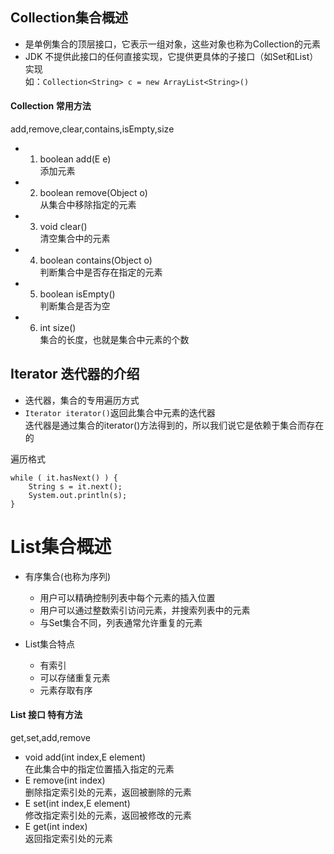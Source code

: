 ## Collection集合概述
- 是单例集合的顶层接口，它表示一组对象，这些对象也称为Collection的元素
- JDK 不提供此接口的任何直接实现，它提供更具体的子接口（如Set和List）实现  
 如：`Collection<String> c = new ArrayList<String>()`
  
#### Collection 常用方法
add,remove,clear,contains,isEmpty,size
- 1. boolean add(E e)  
  添加元素
- 2. boolean remove(Object o)  
  从集合中移除指定的元素
- 3. void clear()   
  清空集合中的元素
- 4. boolean contains(Object o)   
  判断集合中是否存在指定的元素
- 5. boolean isEmpty()   
  判断集合是否为空
- 6. int size()   
  集合的长度，也就是集合中元素的个数

## Iterator 迭代器的介绍
- 迭代器，集合的专用遍历方式  
- `Iterator iterator()`返回此集合中元素的迭代器  
迭代器是通过集合的iterator()方法得到的，所以我们说它是依赖于集合而存在的
  
遍历格式
```
while ( it.hasNext() ) {
    String s = it.next();
    System.out.println(s);
}
```


# List集合概述  
- 有序集合(也称为序列)  
  - 用户可以精确控制列表中每个元素的插入位置  
  - 用户可以通过整数索引访问元素，并搜索列表中的元素
  - 与Set集合不同，列表通常允许重复的元素
    

- List集合特点
  - 有索引
  - 可以存储重复元素
  - 元素存取有序
    
#### List 接口 特有方法
get,set,add,remove
- void add(int index,E element)  
  在此集合中的指定位置插入指定的元素
- E remove(int index)   
  删除指定索引处的元素，返回被删除的元素
- E set(int index,E element)   
  修改指定索引处的元素，返回被修改的元素
- E get(int index)   
  返回指定索引处的元素